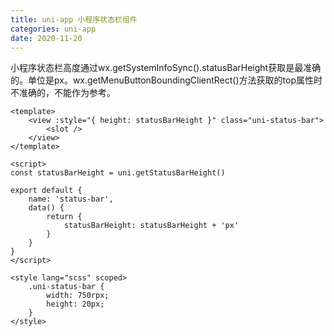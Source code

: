 ```yaml
---
title: uni-app 小程序状态栏组件
categories: uni-app
date: 2020-11-20
---   
```

小程序状态栏高度通过wx.getSystemInfoSync().statusBarHeight获取是最准确的。单位是px。wx.getMenuButtonBoundingClientRect()方法获取的top属性时不准确的，不能作为参考。

```
<template>
	<view :style="{ height: statusBarHeight }" class="uni-status-bar">
		<slot />
	</view>
</template>

<script>
const statusBarHeight = uni.getStatusBarHeight()

export default {
	name: 'status-bar',
	data() {
		return {
			statusBarHeight: statusBarHeight + 'px'
		}
	}
}
</script>

<style lang="scss" scoped>
	.uni-status-bar {
		width: 750rpx;
		height: 20px;
	}
</style>
```

